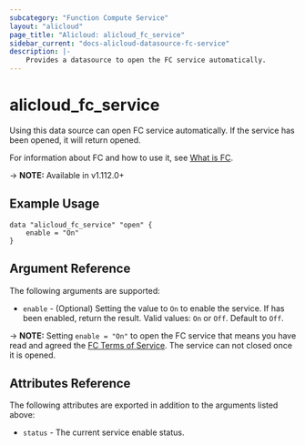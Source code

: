 ```yaml
---
subcategory: "Function Compute Service"
layout: "alicloud"
page_title: "Alicloud: alicloud_fc_service"
sidebar_current: "docs-alicloud-datasource-fc-service"
description: |-
    Provides a datasource to open the FC service automatically.
---
```


# alicloud\_fc\_service

Using this data source can open FC service automatically. If the service has been opened, it will return opened.

For information about FC and how to use it, see [What is FC](https://www.alibabacloud.com/help/en/product/50980.htm).

-> **NOTE:** Available in v1.112.0+

## Example Usage

```
data "alicloud_fc_service" "open" {
	enable = "On"
}
```

## Argument Reference

The following arguments are supported:

* `enable` - (Optional) Setting the value to `On` to enable the service. If has been enabled, return the result. Valid values: `On` or `Off`. Default to `Off`.

-> **NOTE:** Setting `enable = "On"` to open the FC service that means you have read and agreed the [FC Terms of Service](https://help.aliyun.com/document_detail/52972.html). The service can not closed once it is opened.

## Attributes Reference

The following attributes are exported in addition to the arguments listed above:

* `status` - The current service enable status. 
